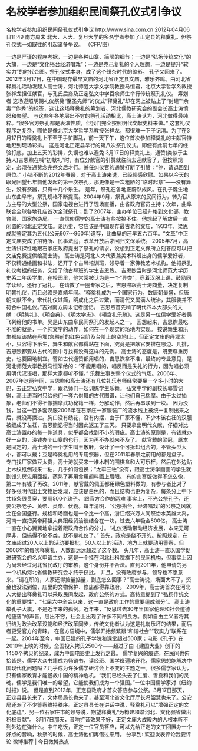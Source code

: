 # 名校学者参加组织民间祭孔仪式引争议

名校学者参加组织民间祭孔仪式引争议
http://www.sina.com.cn  2012年04月06日11:49  南方周末
北大、人大、复旦大学的多名学者参加了正定县的释奠礼。但祭孔仪式一如既往的引起诸多争议。 （CFP/图）

一边是严谨的程序考据，一边是各种山寨、简陋的细节；一边是“弘扬传统文化”的大旗，一边是“文化搭台经济唱戏”；一边是克己复礼的个人理想，一边是提升“软实力”的时代企图。祭孔仪式本身，成了这个纷杂时代的缩影。
孔子又回来了。
2012年3月17日，在中国现存最早文庙的河北省正定县文庙，雅乐齐鸣。由河北省释奠礼活动发起人高士涛，河北师范大学文学院教授马恒君，北京大学哲学系教授张祥龙担任献官，与孔氏后裔及正定弘文中学百余师生举行传统祭孔礼仪。
筹划者
这场遵照明朝礼仪祭奠“至圣先师”的仪式“释奠礼”却在网上被贴上了“封建”“余毒”“作秀”的标签，这让这场释奠礼的筹划者、河北儒教研究会的副会长高士涛愤怒和失望。
与这些年各地层出不穷的祭孔活动相比，高士涛认为，河北做得最纯粹。“很多官方祭孔都是表演性质，但我们完全按照明代文献史料来做。”
这套礼仪程序之复杂，哪怕是像北京大学哲学系教授张祥龙，都很难一下子记清。为了在3月17日的释奠礼上不至于手忙脚乱，前一天下午，这位首次参加释奠礼的主献官特地赶到现场彩排。
这是河北正定县举行的第八次祭孔仪式。即便有此前七年的经验打底，加上五天的彩排，失误也难以避免
3月17日的释奠礼上，通赞(类似于主持人)吉恩煦在喊“初献礼”时，有位分献官的引赞就往前去迎献官了，但按照规定，必须在通赞念完祭文后才行。兼任纠仪官的通赞打断了引赞：“停，请退回到原位。”
小错不断的2012年春祭，对于高士涛来说，已经聊感欣慰。如果以今天的眼光回望七年前他发起的第一次祭孔，那更像是一次粗陋的“临时起意”——没有舞生，没有祭器，只有十几个乐生。
是年，祭孔在各地正蔚然成风。在孔子诞生地山东曲阜市，祭孔规格不断提高。2004年9月，祭孔从原来的民间行为，转为官方主导的大型公祭，国家电视台进行了现场直播，由省政府官员主持；次年，曲阜联合全球各地孔庙首次全球祭孔；到了2007年，主办单位已经升格到文化部、教育部、国家旅游局。
一直信仰儒学的高士涛有些按捺不住。他想起了解放后一直闲置的河北正定文庙。论历史，它应该是中国现存最古老的文庙，1933年，梁思成就鉴定其为五代(公元907～960年)遗存，比曲阜的还早五六百年。“文革”中正定文庙变成了招待所、民事法庭，改革开放后才回归文保系统。
2005年7月，高士涛试探性地跟石家庄政府提出了祭孔的请求，没想到正定文保所立刻答应可以把文庙免费提供给高士涛。
高士涛是河北人大代表兼美术科班出身的儒学爱好者，不仅精通绘画和书法，还开了个古琴培训班，领导着一家佛教艺术机构。他把祭孔礼仪考据的任务，交给了他古琴班的学生吉恩煦。
吉恩煦当时是河北师范大学历史系二年级学生，在校园里，他常常被认为是一个“异类”，穿着汉服上课，鼓励同学读经，还行了冠礼。
在请教了一圈专家之后，吉恩煦跟高士涛商量，决定复制明朝礼仪，而且必须是嘉靖年间。“释奠礼成为一个国家行为，数唐朝最盛，但唐朝文献不全，宋代礼仪过简，明成化之后过繁，而清代又属满人统治，其服装并不符合中国礼仪。”吉对南方周末记者回忆。
吉恩煦首先啃了明代四本大部头的文献：《明集礼》、《明会典》、《明太学志》、《頖宫礼乐疏》。这是另一位儒学爱好者吴飞列给他的书单。吴是山东曲阜民间祭孔的发起人之一。
回想起来，吉恩煦最吃不准的就是，一个纯文字的动作，如何在一个现实的场地内实现。
按说舞生和乐生都应该站在丹墀(宫殿前的红色台阶及台阶上的空地)上，但正定文庙的丹墀太小，只容得下乐生，舞生和献官都得站在下面，究竟是把献官安排在哪边、几排，吉恩煦都要从古代的图中寻找有没有这样的先例。
高士涛的态度是，既要尊重历史，也要因地制宜。譬如古代通赞都用唱的，吉恩煦拿不准，最终的专业意见，是河北师范大学教授马恒军给的：“不能用唱的，唱反而是失礼的行为，因为唱必须用明代汉语唱，那样大家都听不懂。”
乐舞生事关整个仪式的气场。2006年、2007年这两年间，吉恩煦和高士涛还有几位礼乐老师经常要坐一个多小时的大巴，去正定弘文中学，跟老师们一起训练学生乐舞。
弘文中学的副校长郭雪记得，高士涛当时只给他们一套六佾舞的古代图谱，让他们自己揣摩。由于太过抽象，老师们不得不像揣摩武功秘籍一样，分解动作，然后再串联到一块。
因为没钱，当这一百多套汉服2006年在石家庄一家服装厂的流水线上被统一复制出来之后，就没再换过。胸口没有绣花，没有内摆，由于厂家不懂，不少本该右衽的汉服被缝成了左衽，吉恩煦记得当时因此返工了三天。
只要拿出明代文献，仔细对比高士涛置办的每一件道具，似乎都会找到不小的瑕疵。高士涛的原则是，有钱就办好一点的，没钱办个山寨的也行，因为再不办就来不及了。
献官戴的梁冠，原本是固定的，高士涛的一个学生叫王敬轩，设计了一个可拆卸组合的，不管头型大小，都可以戴；豆是释奠礼用的专用祭器，但在2011年春祭之前用的都是盘子。专门找厂家做豆太贵，高士涛就买来一堆木制的围棋盒和大可乐杯，然后在外边贴上木纹纸倒过来一粘，几乎如假包换；“太牢三牲”没有，跟高士涛学画画的学生就到馒头房先用面捏，蒸熟了再用食用颜料画上眉眼。
有的山寨版做得不怎么像，第二年有钱了再改。2011年，献官戴的佩玉都用绿色塑料做的，有参与者比对了好多张明代出土文物后发现，应该是白色的，而且结构也更为复杂，每条分上中下共15条线贯穿，要用500个珠子。
跟官方合作的两难
事实上，不光公祭孔子，还要公祭老子、黄帝、炎帝、伏羲。每年清明，“公祭搭台，经济唱戏”的公祭之风就会在全国盛行。规格和场面也是一个比一个高，浙江绍兴万人同祭治水英雄大禹，河南一直把黄帝拜祖大典跟经贸洽谈结合在一块，过去六年吸金800亿。
高士涛一直在小心翼翼地拿捏着跟政府合作的分寸。“礼仪活动带动经济发展，本来无可厚非，但搞得不伦不类，就不是礼仪了。”
首先，政府是绕不开的。按照规定，在文庙超过20人以上的活动要报批，50人以上的活动，地方上就要动用警察，但2006年的每次释奠礼，人数都远远超过了这个数。
头几年，高士涛一直以国学促进研究会的名义申请主办，这是一个挂在河北社科院旗下的民间机构，但事实上因为尚未经过河北省民政厅的审核，这个身份并不合法。直到2011年，他申请的另一个机构河北省儒教研究会才终于获批。
并且，没有政府参与，领导也不愿意来。“请在职的，人家还得掂量掂量，到底怎么回事？”高士涛说，场面大不了，资金也没法到位，庙里的文物保护、修庙都得靠政府。
2009年，高士涛首次在河北人大提出释奠礼可以采取民间发起、政府公祭的方式。高特意提到了“弘扬传统文化的重要性”，“七届六中全会以来，这一直是政府工作的重要组成部分”。
高士涛举孔子大旗，不是近年来的孤例。近年来，“反思过去30年里国家伦理和社会道德的堕落”的声音，层出不穷，社会上出现了许多不同的良方。例如自由主义者将其归结为政治改革没能和经济改革同步，传统文化者认为这是礼崩乐坏的结果，而后者更受官方的青睐。
在官方语境中，儒学开始频繁跟“和谐社会”“软实力”联系在一起。2004年至今，中国已建的孔子学院和课堂超过500家；电影《孔子》在2010年上映的时候，全国投入拷贝2500个——超过了由《建国大业》创下的1450个拷贝的纪录，成为中国电影史上发行之最。
儒学复兴的痕迹，在民间也俯拾皆是。儒学大众书籍成为畅销书，读经班、国学班遍地开花，儒家思想能解决中国现代化问题吗？几乎成为许多儒学研讨会上不变的主题之一。很多儒学家认为，只有儒家教育才能拯救中国的精神危机。“我们已经失去了仁爱、善良和我们的灵魂，儒学是我们唯一的希望，它能使我们成为一个强国。”一位中国儒学家对《纽约时报》说。
但是直到2012年，正定县政府才首次答应参与公祭。3月17日那天，正定县县长来了，文体局局长也来了，甚至河北省文化厅厅长冯韶慧也来了。公安局还派了不少警察维持秩序。正定县县长在讲话中说，释奠礼可以“增强正定的文化底蕴”，另一位石家庄市的领导说，期望释奠礼“为构建和谐河北、文化强省做出积极贡献”。
3月17日那天，音响扩音效果不好，正定文庙大成殿内的人根本听不到外边在弹什么。中午吃饭，正定一位官员答应，可以先给正定的文工团置办一个好点的音响，秋祭的时候，高士涛他们再借过来用。
分享到: 欢迎发表评论我要评论
微博推荐 | 今日微博热点

